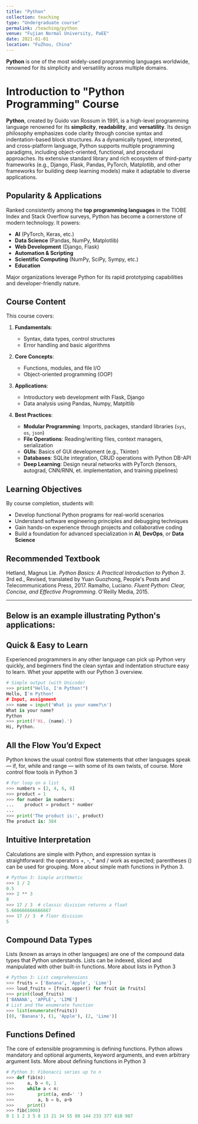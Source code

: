 ```yaml
---
title: "Python"
collection: teaching
type: "Undergraduate course"
permalink: /teaching/python
venue: "Fujian Normal University, PaEE"
date: 2021-01-01
location: "FuZhou, China"
---
```


**Python** is one of the most widely-used programming languages worldwide, renowned for its simplicity and versatility across multiple domains.

# Introduction to "Python Programming" Course

**Python**, created by Guido van Rossum in 1991, is a high-level programming language renowned for its **simplicity**, **readability**, and **versatility**. Its design philosophy emphasizes code clarity through concise syntax and indentation-based block structures. As a dynamically typed, interpreted, and cross-platform language, Python supports multiple programming paradigms, including object-oriented, functional, and procedural approaches. Its extensive standard library and rich ecosystem of third-party frameworks (e.g., Django, Flask, Pandas, PyTorch, Matplotlib, and other frameworks for building deep learning models) make it adaptable to diverse applications.

## Popularity & Applications

Ranked consistently among the **top programming languages** in the TIOBE Index and Stack Overflow surveys, Python has become a cornerstone of modern technology. It powers:

- **AI** (PyTorch, Keras, etc.)
- **Data Science** (Pandas, NumPy, Matplotlib)
- **Web Development** (Django, Flask)
- **Automation & Scripting**
- **Scientific Computing** (NumPy, SciPy, Sympy, etc.)
- **Education**

Major organizations leverage Python for its rapid prototyping capabilities and developer-friendly nature.

## Course Content

This course covers:

1. **Fundamentals**:  
   - Syntax, data types, control structures  
   - Error handling and basic algorithms  

2. **Core Concepts**:  
   - Functions, modules, and file I/O  
   - Object-oriented programming (OOP)  

3. **Applications**:  
   - Introductory web development with Flask, Django  
   - Data analysis using Pandas, Numpy, Matpltlib  

4. **Best Practices**:  
   - **Modular Programming**: Imports, packages, standard libraries (`sys`, `os`, `json`)  
   - **File Operations**: Reading/writing files, context managers, serialization  
   - **GUIs**: Basics of GUI development (e.g., Tkinter)  
   - **Databases**: SQLite integration, CRUD operations with Python DB-API
   - **Deep Learning**: Design neural networks with PyTorch (tensors, autograd, CNN/RNN, et. implementation, and training pipelines)  

## Learning Objectives

By course completion, students will:
- Develop functional Python programs for real-world scenarios  
- Understand software engineering principles and debugging techniques  
- Gain hands-on experience through projects and collaborative coding  
- Build a foundation for advanced specialization in **AI**, **DevOps**, or **Data Science**

## Recommended Textbook

  Hetland, Magnus Lie. *Python Basics: A Practical Introduction to Python 3*. 3rd ed., Revised, translated by Yuan Guozhong, People's Posts and Telecommunications Press, 2017.
  Ramalho, Luciano. *Fluent Python: Clear, Concise, and Effective Programming*. O'Reilly Media, 2015.

---

## Below is an example illustrating Python's applications:

## Quick & Easy to Learn

Experienced programmers in any other language can pick up Python very quickly, and beginners find the clean syntax and indentation structure easy to learn. Whet your appetite with our Python 3 overview.

```python
# Simple output (with Unicode)
>>> print("Hello, I'm Python!")
Hello, I'm Python!
# Input, assignment
>>> name = input('What is your name?\n')
What is your name?
Python
>>> print(f'Hi, {name}.')
Hi, Python.
```

## All the Flow You’d Expect

Python knows the usual control flow statements that other languages speak — if, for, while and range — with some of its own twists, of course. More control flow tools in Python 3
```python
# For loop on a list
>>> numbers = [2, 4, 6, 8]
>>> product = 1
>>> for number in numbers:
...    product = product * number
... 
>>> print('The product is:', product)
The product is: 384
```

## Intuitive Interpretation

Calculations are simple with Python, and expression syntax is straightforward: the operators +, -, * and / work as expected; parentheses () can be used for grouping. More about simple math functions in Python 3.

```python
# Python 3: Simple arithmetic
>>> 1 / 2
0.5
>>> 2 ** 3
8
>>> 17 / 3  # classic division returns a float
5.666666666666667
>>> 17 // 3  # floor division
5
```

## Compound Data Types

Lists (known as arrays in other languages) are one of the compound data types that Python understands. Lists can be indexed, sliced and manipulated with other built-in functions. More about lists in Python 3

```python
# Python 3: List comprehensions
>>> fruits = ['Banana', 'Apple', 'Lime']
>>> loud_fruits = [fruit.upper() for fruit in fruits]
>>> print(loud_fruits)
['BANANA', 'APPLE', 'LIME']
# List and the enumerate function
>>> list(enumerate(fruits))
[(0, 'Banana'), (1, 'Apple'), (2, 'Lime')]
```

## Functions Defined

The core of extensible programming is defining functions. Python allows mandatory and optional arguments, keyword arguments, and even arbitrary argument lists. More about defining functions in Python 3
```python
# Python 3: Fibonacci series up to n
>>> def fib(n):
>>>     a, b = 0, 1
>>>     while a < n:
>>>         print(a, end=' ')
>>>         a, b = b, a+b
>>>     print()
>>> fib(1000)
0 1 1 2 3 5 8 13 21 34 55 89 144 233 377 610 987
```

